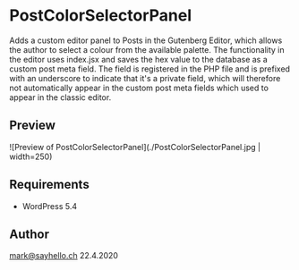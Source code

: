 # PostColorSelectorPanel

Adds a custom editor panel to Posts in the Gutenberg Editor, which allows the author to
select a colour from the available palette. The functionality in the editor uses index.jsx
and saves the hex value to the database as a custom post meta field. The field is 
registered in the PHP file and is prefixed with an underscore to indicate that it's a private 
field, which will therefore not automatically appear in the custom post meta fields which 
used to appear in the classic editor.

## Preview

![Preview of PostColorSelectorPanel](./PostColorSelectorPanel.jpg | width=250)

## Requirements

* WordPress 5.4

## Author

mark@sayhello.ch 22.4.2020
